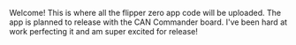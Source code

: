 Welcome! This is where all the flipper zero app code will be uploaded. The app is planned to release with the CAN Commander board. I've been hard at work perfecting it and am super excited for release! 